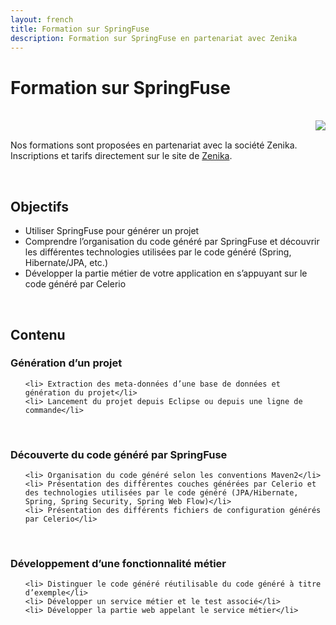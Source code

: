 ```yaml
---
layout: french
title: Formation sur SpringFuse
description: Formation sur SpringFuse en partenariat avec Zenika 
---
```


<h1>Formation sur SpringFuse</h1>
<br/>
<a href="http://www.zenika.com" target="_new"><img align="right" src="/img/logo-zenika.gif" align="left"/></a>
<br/>
<p>
    Nos formations sont proposées en partenariat avec la société Zenika.
    Inscriptions et tarifs directement sur le site de <a href="http://www.zenika.com/formation_springfuse.php" target="new">Zenika</a>.
</p>
<br/>
<h2>Objectifs</h2>
<ul>
    <li> Utiliser SpringFuse pour générer un projet</li>
    <li> Comprendre l’organisation du code généré par SpringFuse et découvrir les différentes technologies utilisées par le code généré (Spring, Hibernate/JPA, etc.)</li>
    <li> Développer la partie métier de votre application en s’appuyant sur le code généré par Celerio</li>
</ul>
<br/>
    
<h2>Contenu</h2>
<h3>Génération d’un projet</h3>
<ul>

    <li> Extraction des meta-données d’une base de données et génération du projet</li>
    <li> Lancement du projet depuis Eclipse ou depuis une ligne de commande</li>
</ul>
<br/>

<h3>Découverte du code généré par SpringFuse</h3>
<ul>

    <li> Organisation du code généré selon les conventions Maven2</li>
    <li> Présentation des différentes couches générées par Celerio et des technologies utilisées par le code généré (JPA/Hibernate, Spring, Spring Security, Spring Web Flow)</li>
    <li> Présentation des différents fichiers de configuration générés par Celerio</li>
</ul>
<br/>

<h3>Développement d’une fonctionnalité métier</h3>
<ul>

    <li> Distinguer le code généré réutilisable du code généré à titre d’exemple</li>
    <li> Développer un service métier et le test associé</li>
    <li> Développer la partie web appelant le service métier</li>
</ul>
<br/>

<br/>
<br/>
<br/>
<br/>
<br/>

